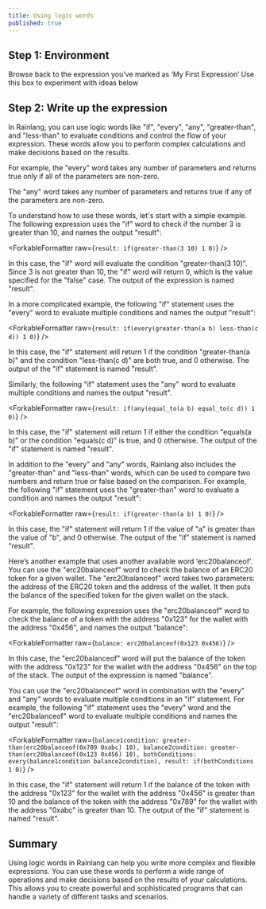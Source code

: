 ```yaml
---
title: Using logic words
published: true
---
```


<script>
	import ForkableFormatter from '$lib/expressions/ForkableFormatter.svelte';
	import { Parser } from '@rainprotocol/rain-svelte-components'
</script>

## Step 1: Environment

Browse back to the expression you’ve marked as ‘My First Expression’
Use this box to experiment with ideas below

## Step 2: Write up the expression

In Rainlang, you can use logic words like "if", "every", "any", "greater-than", and "less-than" to evaluate conditions and control the flow of your expression. These words allow you to perform complex calculations and make decisions based on the results.

For example, the "every" word takes any number of parameters and returns true only if all of the parameters are non-zero.

The "any" word takes any number of parameters and returns true if any of the parameters are non-zero.

To understand how to use these words, let's start with a simple example. The following expression uses the "if" word to check if the number 3 is greater than 10, and names the output "result":

<ForkableFormatter raw={`result: if(greater-than(3 10) 1 0)`} />

In this case, the "if" word will evaluate the condition "greater-than(3 10)". Since 3 is not greater than 10, the "if" word will return 0, which is the value specified for the "false" case. The output of the expression is named "result".

In a more complicated example, the following "if" statement uses the "every" word to evaluate multiple conditions and names the output "result":

<ForkableFormatter raw={`result: if(every(greater-than(a b) less-than(c d)) 1 0)`} />

In this case, the "if" statement will return 1 if the condition "greater-than(a b)" and the condition "less-than(c d)" are both true, and 0 otherwise. The output of the "if" statement is named "result".

Similarly, the following "if" statement uses the "any" word to evaluate multiple conditions and names the output "result".

<ForkableFormatter raw={`result: if(any(equal_to(a b) equal_to(c d)) 1 0)`} />

In this case, the "if" statement will return 1 if either the condition "equals(a b)" or the condition "equals(c d)" is true, and 0 otherwise. The output of the "if" statement is named "result".

In addition to the "every" and "any" words, Rainlang also includes the "greater-than" and "less-than" words, which can be used to compare two numbers and return true or false based on the comparison. For example, the following "if" statement uses the "greater-than" word to evaluate a condition and names the output "result":

<ForkableFormatter raw={`result: if(greater-than(a b) 1 0)`} />

In this case, the "if" statement will return 1 if the value of "a" is greater than the value of "b", and 0 otherwise. The output of the "if" statement is named "result".

Here’s another example that uses another available word ‘erc20balanceof’. You can use the "erc20balanceof" word to check the balance of an ERC20 token for a given wallet. The "erc20balanceof" word takes two parameters: the address of the ERC20 token and the address of the wallet. It then puts the balance of the specified token for the given wallet on the stack.

For example, the following expression uses the "erc20balanceof" word to check the balance of a token with the address "0x123" for the wallet with the address "0x456", and names the output "balance":

<ForkableFormatter raw={`balance: erc20balanceof(0x123 0x456)`} />

In this case, the "erc20balanceof" word will put the balance of the token with the address "0x123" for the wallet with the address "0x456" on the top of the stack. The output of the expression is named "balance".

You can use the "erc20balanceof" word in combination with the "every" and "any" words to evaluate multiple conditions in an "if" statement. For example, the following "if" statement uses the "every" word and the "erc20balanceof" word to evaluate multiple conditions and names the output "result":

<ForkableFormatter raw={`balance1condition: greater-than(erc20balanceof(0x789 0xabc) 10),
balance2condition: greater-than(erc20balanceof(0x123 0x456) 10),
bothConditions: every(balance1condition balance2condition),
result: if(bothConditions 1 0)`} />

In this case, the "if" statement will return 1 if the balance of the token with the address "0x123" for the wallet with the address "0x456" is greater than 10 and the balance of the token with the address "0x789" for the wallet with the address "0xabc" is greater than 10. The output of the "if" statement is named "result".

## Summary

Using logic words in Rainlang can help you write more complex and flexible expressions. You can use these words to perform a wide range of operations and make decisions based on the results of your calculations. This allows you to create powerful and sophisticated programs that can handle a variety of different tasks and scenarios.
